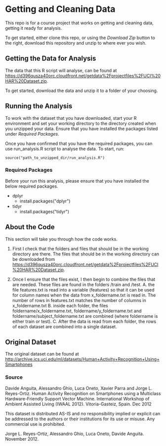 # Getting and Cleaning Data

This repo is for a course project that works on getting and cleaning data, getting it ready for analysis.

To get started, either clone this repo, or using the _Download Zip_ button to the right, download this repository and unzip to where ever you wish.

## Getting the Data for Analysis

The data that this R script will analyse, can be found at https://d396qusza40orc.cloudfront.net/getdata%2Fprojectfiles%2FUCI%20HAR%20Dataset.zip.

To get started, download the data and unzip it to a folder of your choosing.

## Running the Analysis

To work with the dataset that you have downloaded, start your R environment and set your working directory to the directory created when you unzipped your data. Ensure that you have installed the packages listed under _Required Packages_.

Once you have confirmed that you have the required packages, you can use run_analysis.R script to analyse the data. To start, run:
```
source("path_to_unzipped_dir/run_analysis.R")
```

### Required Packages

Before your run this analysis, please ensure that you have installed the below required packages.

* dplyr 
  * install.packages("dplyr")
* tidyr
  * install.packages("tidyr")

## About the Code

This section will take you through how the code works.

1. First I check that the folders and files that should be in the working directory are there. The files that should be in the working directory can be downloaded from https://d396qusza40orc.cloudfront.net/getdata%2Fprojectfiles%2FUCI%20HAR%20Dataset.zip.

2. Once I ensure that the files exist, I then begin to combine the files that are needed. These files are found in the folders /train and /test.
  A. the file features.txt is read into a variable (features) so that it can be used for column names when the data from x_foldername.txt is read in. The number of rows in features.txt matches the number of columns in x_foldername.txt
  B. inside each folder, the files foldername/x_foldername.txt, foldername/y_foldername.txt and foldername/subject_foldername.txt are combined (where foldername is either train or test).
  C. After the data is read from each folder, the rows of each dataset are combined into a single dataset.




## Original Dataset
The original dataset can be found at http://archive.ics.uci.edu/ml/datasets/Human+Activity+Recognition+Using+Smartphones 

### Source
Davide Anguita, Alessandro Ghio, Luca Oneto, Xavier Parra and Jorge L. Reyes-Ortiz. Human Activity Recognition on Smartphones using a Multiclass Hardware-Friendly Support Vector Machine. International Workshop of Ambient Assisted Living (IWAAL 2012). Vitoria-Gasteiz, Spain. Dec 2012

This dataset is distributed AS-IS and no responsibility implied or explicit can be addressed to the authors or their institutions for its use or misuse. Any commercial use is prohibited.

Jorge L. Reyes-Ortiz, Alessandro Ghio, Luca Oneto, Davide Anguita. November 2012.